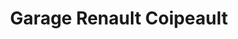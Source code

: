 ---
title: "Garage Renault Coipeault"
url: /change/garage-renault-coipeault/
shop: Autowerkstatt
---